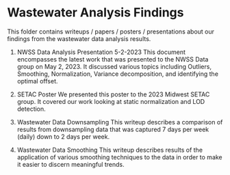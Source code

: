 # Wastewater Analysis Findings

This folder contains writeups / papers / posters / presentations about our findings from the wastewater data analysis results.

1. NWSS Data Analysis Presentation 5-2-2023
    This document encompasses the latest work that was presented to the NWSS Data group on May 2, 2023. It discussed various topics including Outliers, Smoothing, Normalization, Variance decomposition, and identifying the optimal offset.

2. SETAC Poster
    We presented this poster to the 2023 Midwest SETAC group. It covered our work looking at static normalization and LOD detection.

3.  Wastewater Data Downsampling
    This writeup describes a comparison of results from downsampling data that was captured 7 days per week (daily) down to 2 days per week.

4.  Wastewater Data Smoothing
    This writeup describes results of the application of various smoothing techniques to the data in order to make it easier to discern meaningful trends.